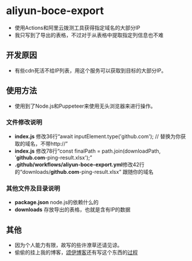 # aliyun-boce-export
- 使用Actions和阿里云拨测工具获得指定域名的大部分IP
- 我只写到了导出的表格，不过对于从表格中提取指定列信息也不难
## 开发原因
- 有些cdn死活不给IP列表，用这个服务可以获取到目标的大部分IP。
## 使用方法
- 使用到了Node.js和Puppeteer来使用无头浏览器来进行操作。
### 文件修改说明
- **index.js** 修改36行“await inputElement.type('github.com'); // 替换为你获取的域名，不带http://”
- **index.js** 修改78行“const finalPath = path.join(downloadPath, '**github.com**-ping-result.xlsx');”
- **.github/workflows/aliyun-boce-export.yml**修改42行的“downloads/**github.com**-ping-result.xlsx” 跟随你的域名
### 其他文件及目录说明
- **package.json** node.js的依赖什么的
- **downloads** 存放导出的表格，也就是含有IP的数据

## 其他
- 因为个人能力有限，故写的些许潦草还请见谅。
- 偷偷的挂上我的博客，[颂伊博客](https://eqing.cton.top/)还有写这个东西的[过程](https://eqing.cton.top/%e5%88%a9%e7%94%a8%e9%98%bf%e9%87%8c%e4%ba%91%e6%8b%a8%e6%b5%8b%e8%8e%b7%e5%8f%96%e5%88%b0%e5%9f%9f%e5%90%8d%e7%9a%84%e5%a4%a7%e9%83%a8%e5%88%86ip/)
